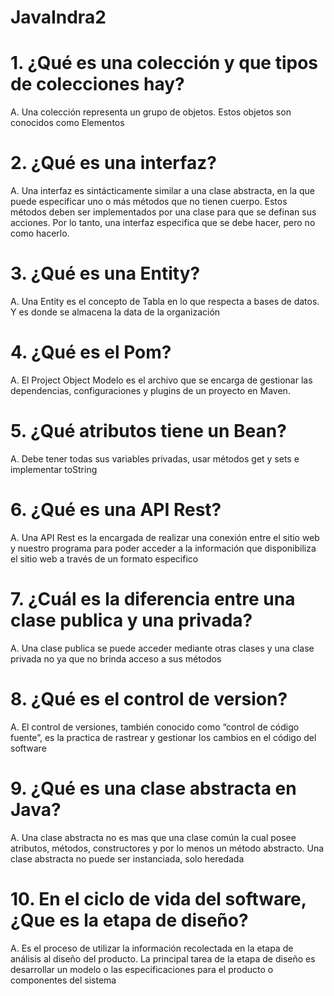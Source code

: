 # JavaIndra2
# 1. ¿Qué es una colección y que tipos de colecciones hay?
  A. Una colección representa un grupo de objetos. Estos objetos son conocidos como Elementos
  
# 2. ¿Qué es una interfaz?
  A. Una interfaz es sintácticamente similar a una clase abstracta, en la que puede especificar uno o más métodos que no   tienen cuerpo. Estos métodos deben ser implementados por una clase para que se definan sus acciones. Por lo tanto, una   interfaz especifica que se debe hacer, pero no como hacerlo.
  
# 3. ¿Qué es una Entity?
  A. Una Entity es el concepto de Tabla en lo que respecta a bases de datos. Y es donde se almacena la data de la          organización

# 4. ¿Qué es el Pom?
  A. El Project Object Modelo es el archivo que se encarga de gestionar las dependencias, configuraciones y plugins de    un proyecto en Maven.

# 5. ¿Qué atributos tiene un Bean?
  A. Debe tener todas sus variables privadas, usar métodos get y sets e implementar toString

# 6. ¿Qué es una API Rest?
  A. Una API Rest es la encargada de realizar una conexión entre el sitio web y nuestro programa para poder acceder a     la información que disponibiliza el sitio web a través de un formato especifico

# 7. ¿Cuál es la diferencia entre una clase publica y una privada?
  A. Una clase publica se puede acceder mediante otras clases y una clase privada no ya que no brinda acceso a sus        métodos

# 8. ¿Qué es el control de version?
  A. El control de versiones, también conocido como “control de código fuente”, es la practica de rastrear y gestionar    los cambios en el código del software

# 9. ¿Qué es una clase abstracta en Java?
  A. Una clase abstracta no es mas que una clase común la cual posee atributos, métodos, constructores y por lo menos     un método abstracto. Una clase abstracta no puede ser instanciada, solo heredada

# 10. En el ciclo de vida del software, ¿Que es la etapa de diseño?
  A. Es el proceso de utilizar la información recolectada en la etapa de análisis al diseño del producto. La             principal tarea de la etapa de diseño es desarrollar un modelo o las especificaciones para el producto o             componentes del sistema
